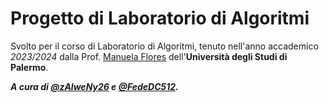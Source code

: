 # Progetto di Laboratorio di Algoritmi

Svolto per il corso di Laboratorio di Algoritmi, tenuto nell'anno accademico _2023/2024_ dalla Prof. [Manuela Flores](https://www.unipa.it/persone/docenti/f/manuela.flores/?pagina=curriculum) dell'**Università degli Studi di Palermo**.

_**A cura di [@zAlweNy26](https://github.com/zAlweNy26) e [@FedeDC512](https://github.com/FedeDC512).**_
